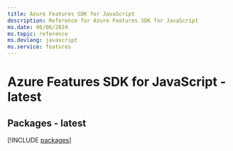 ```yaml
---
title: Azure Features SDK for JavaScript
description: Reference for Azure Features SDK for JavaScript
ms.date: 06/06/2024
ms.topic: reference
ms.devlang: javascript
ms.service: features
---
```

# Azure Features SDK for JavaScript - latest
## Packages - latest
[!INCLUDE [packages](features-index.md)]